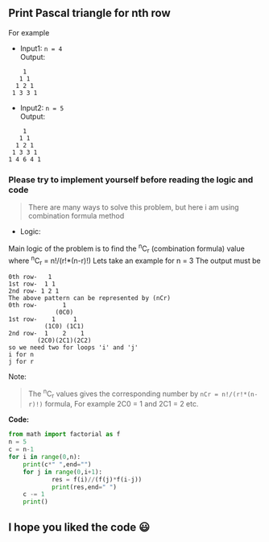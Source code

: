## Print Pascal triangle for nth row
For example
* Input1: `n = 4`\
Output:
```
    1
   1 1
  1 2 1
 1 3 3 1
 ```
* Input2: `n = 5`\
Output:
```
    1 
   1 1 
  1 2 1 
 1 3 3 1 
1 4 6 4 1 
 ```
### Please try to implement yourself before reading the logic and code
> There are many ways to solve this problem, but here i am using combination formula method

* Logic:
>>>
Main logic of the problem is to find the <sup>n</sup>C<sub>r</sub> (combination formula) value where
<sup>n</sup>C<sub>r</sub> = n!/(r!*(n-r)!)
Lets take an example for n = 3
The output must be
>>>
```
0th row-   1
1st row-  1 1
2nd row- 1 2 1
The above pattern can be represented by (nCr)
0th row-       1
             (0C0)
1st row-    1     1  
          (1C0) (1C1)
2nd row-  1    2    1
        (2C0)(2C1)(2C2)
so we need two for loops 'i' and 'j'
i for n
j for r
```
Note:
> The <sup>n</sup>C<sub>r</sub> values gives the corresponding number by `nCr = n!/(r!*(n-r)!)` formula, For example 2C0 = 1 and 2C1 = 2 etc.

**Code:**
```python
from math import factorial as f
n = 5
c = n-1
for i in range(0,n):
    print(c*" ",end="")
    for j in range(0,i+1):
            res = f(i)//(f(j)*f(i-j))
            print(res,end=" ")
    c -= 1
    print()
```
## I hope you liked the code :smiley:
